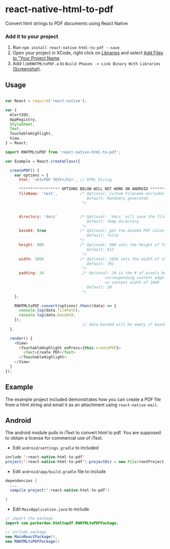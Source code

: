 # react-native-html-to-pdf

Convert html strings to PDF documents using React Native

### Add it to your project

1. Run `npm install react-native-html-to-pdf --save`
2. Open your project in XCode, right click on [Libraries](http://url.brentvatne.ca/jQp8) and select [Add Files to "Your Project Name](http://url.brentvatne.ca/1gqUD).
3. Add `libRNHTMLtoPDF.a` to `Build Phases -> Link Binary With Libraries`
   [(Screenshot)](http://url.brentvatne.ca/17Xfe).

## Usage
```javascript

var React = require('react-native');

var {
  AlertIOS,
  AppRegistry,
  StyleSheet,
  Text,
  TouchableHighlight,
  View,
} = React;

import RNHTMLtoPDF from 'react-native-html-to-pdf';

var Example = React.createClass({

  createPDF() {
    var options = {
      html: '<h1>PDF TEST</h1>', // HTML String

      ****************** OPTIONS BELOW WILL NOT WORK ON ANDROID **************                              
      fileName: 'test',          /* Optional: Custom Filename excluded extention
                                    Default: Randomly generated
                                  */


      directory: 'docs'          /* Optional: 'docs' will save the file in the `Documents`
                                    Default: Temp directory
                                  */
      base64: true               /* Optional: get the base64 PDF value
                                    Default: false
                                 */
      height: 800                /* Optional: 800 sets the height of the DOCUMENT that will be produced
                                    Default: 612
                                  */
      width: 1056                /* Optional: 1056 sets the width of the DOCUMENT that will produced
                                    Default: 792
                                  */
      padding: 24                 /* Optional: 24 is the # of pixels between the outer paper edge and
                                            corresponding content edge.  Example: width of 1056 - 2*padding
                                            => content width of 1008
                                    Default: 10
                                  */
    };

    RNHTMLtoPDF.convert(options).then((data) => {
      console.log(data.filePath);
      console.log(data.base64);
    });
                                  // data.base64 will be empty if base64 is set to false
  },

  render() {
    <View>
      <TouchableHighlight onPress={this.createPDF}>
        <Text>Create PDF</Text>
      </TouchableHighlight>
    </View>
  }
});
```

## Example
The example project included demonstrates how you can create a PDF file from a html string and email it as an attachment using `react-native-mail`.

## Android
The android module pulls in iText to convert html to pdf.  You are supposed to obtain a license for commercial use of iText.

- Edit `android/settings.gradle` to included

```java
include ':react-native-html-to-pdf'
project(':react-native-html-to-pdf').projectDir = new File(rootProject.projectDir,'../node_modules/rreact-native-html-to-pdf/android')
```

- Edit `android/app/build.gradle` file to include

```java
dependencies {
  ....
  compile project(':react-native-html-to-pdf')

}
```

- Edit `MainApplication.java` to include

```java
// import the package
import com.parkerdan.htmltopdf.RNHTMLtoPDFPackage;

// include package
new MainReactPackage(),
new RNHTMLtoPDFPackage()
```
